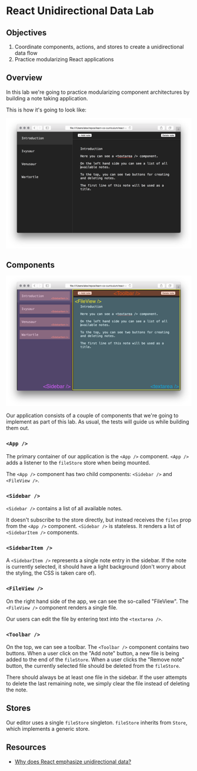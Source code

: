 # React Unidirectional Data Lab

## Objectives

1. Coordinate components, actions, and stores to create a unidirectional data
   flow
2. Practice modularizing React applications

## Overview

In this lab we're going to practice modularizing component architectures by
building a note taking application.

This is how it's going to look like:

![Screenshot](assets/screenshot.png)

## Components

![Screenshot Components](assets/screenshot-components.png)

Our application consists of a couple of components that we're going to implement
as part of this lab. As usual, the tests will guide us while building them out.

### `<App />`

The primary container of our application is the `<App />` component.
`<App />` adds a listener to the `fileStore` store when being mounted.

The `<App />` component has two child components: `<Sidebar />` and
`<FileView />`.

### `<Sidebar />`

`<Sidebar />` contains a list of all available notes.

It doesn't subscribe to the store directly, but instead receives the `files`
prop from the `<App />` component. `<Sidebar />` is stateless. It renders a list
of `<SidebarItem />` components.

### `<SidebarItem />`

A `<SidebarItem />` represents a single note entry in the sidebar. If the note
is currently selected, it should have a light background (don't worry about the
styling, the CSS is taken care of).

### `<FileView />`

On the right hand side of the app, we can see the so-called "FileView". The
`<FileView />` component renders a single file.

Our users can edit the file by entering text into the `<textarea />`.

### `<Toolbar />`

On the top, we can see a toolbar. The `<Toolbar />` component contains two
buttons. When a user click on the "Add note" button, a new file is being added
to the end of the `fileStore`. When a user clicks the "Remove note" button, the
currently selected file should be deleted from the `fileStore`.

There should always be at least one file in the sidebar. If the user attempts to
delete the last remaining note, we simply clear the file instead of deleting the
note.

## Stores

Our editor uses a single `fileStore` singleton. `fileStore` inherits from
`Store`, which implements a generic store.

## Resources

- [Why does React emphasize unidirectional data?](https://hashnode.com/post/why-does-react-emphasize-on-unidirectional-data-flow-and-flux-architecture-ciibz8ej600n2j3xtxgc0n1f0)
